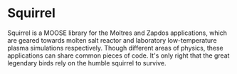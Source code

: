 Squirrel
=====

Squirrel is a MOOSE library for the Moltres and Zapdos applications, which are
geared towards molten salt reactor and laboratory low-temperature plasma
simulations respectively. Though different areas of physics, these applications
can share common pieces of code. It's only right that the great legendary birds
rely on the humble squirrel to survive.
